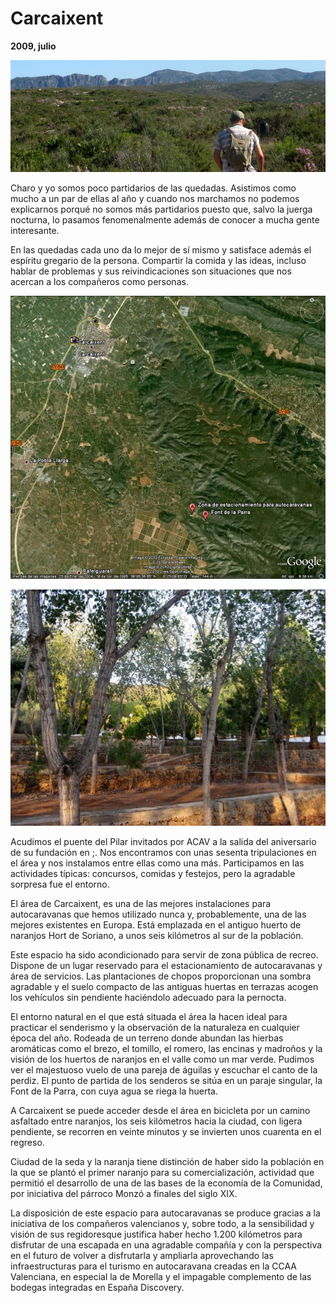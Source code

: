 # Carcaixent
**2009, julio**

![Senderismo por las cumbres de Carcaixent](resources/img_3902.jpg)

Charo y yo somos poco partidarios de las quedadas. Asistimos como mucho a un par de ellas al año y cuando nos marchamos no podemos explicarnos porqué no somos más partidarios puesto que, salvo la juerga nocturna, lo pasamos fenomenalmente además de conocer a mucha gente interesante.

En las quedadas cada uno da lo mejor de sí mismo y satisface además el espíritu gregario de la  persona. Compartir la comida y las ideas, incluso hablar de problemas y sus reivindicaciones son situaciones que nos acercan a los compañeros como personas.

![Visión de Google de Carcaixent y el área](resources/carcaixent300x269.jpg)

![Un área con los estacionamientos en terrazas](resources/img_3921300x225.jpg)

Acudimos el puente del Pilar invitados por ACAV a la salida del aniversario de su fundación en ;. Nos encontramos con unas sesenta tripulaciones en el área y nos instalamos entre ellas como una más. Participamos en las actividades típicas: concursos, comidas y festejos, pero la agradable sorpresa fue el entorno.

El área de Carcaixent, es una de las mejores instalaciones para autocaravanas que hemos utilizado nunca y, probablemente, una de las mejores existentes en Europa. Está emplazada en el antiguo huerto de naranjos Hort de Soriano, a unos seis kilómetros al sur de la población.

Este espacio ha sido acondicionado para servir de zona pública de recreo. Dispone de un lugar reservado para el estacionamiento de autocaravanas y área de servicios. Las plantaciones de chopos proporcionan una sombra agradable y el suelo compacto de las antiguas huertas en terrazas acogen los vehículos sin pendiente haciéndolo adecuado para la pernocta.

El entorno natural en el que está situada el área la hacen ideal para practicar el senderismo y la observación de la naturaleza en cualquier época del año. Rodeada de un terreno donde abundan las hierbas aromáticas como el brezo, el tomillo, el romero, las encinas y madroños y la visión de los huertos de naranjos en el valle como un mar verde. Pudimos ver el majestuoso vuelo de una pareja de águilas y escuchar el canto de la perdiz. El punto de partida de los senderos se sitúa en un paraje singular, la Font de la Parra, con cuya agua se riega la huerta.

A Carcaixent se puede acceder desde el área en bicicleta por un camino asfaltado entre naranjos, los seis kilómetros hacia la ciudad, con ligera pendiente, se recorren en veinte minutos y se invierten unos cuarenta en el regreso.

Ciudad de la seda y la naranja tiene distinción de haber sido la población en la que se plantó el primer naranjo para su comercialización, actividad que permitió el desarrollo de una de las bases de la economía de la Comunidad, por iniciativa del párroco Monzó a finales del siglo XIX.

La disposición de este espacio para autocaravanas se produce gracias a la iniciativa de los compañeros valencianos y, sobre todo, a la sensibilidad y visión de sus regidoresque  justifica haber hecho 1.200 kilómetros para disfrutar de una escapada en una agradable compañía y con la perspectiva en el futuro de volver a disfrutarla y ampliarla aprovechando las infraestructuras para el turismo en autocaravana creadas en la CCAA Valenciana, en especial la de Morella y el impagable complemento de las bodegas integradas en España Discovery.